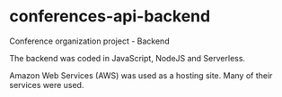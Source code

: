 # conferences-api-backend
Conference organization project - Backend

The backend was coded in JavaScript, NodeJS and Serverless.

Amazon Web Services (AWS) was used as a hosting site. Many of their services were used.

